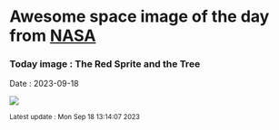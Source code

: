 
# Awesome space image of the day from [NASA](https://api.nasa.gov/)

### Today image : The Red Sprite and the Tree
Date : 2023-09-18

![](https://apod.nasa.gov/apod/image/2309/SpriteTree_Villaeys_960.jpg)

<small>Latest update : Mon Sep 18 13:14:07 2023</small>
        